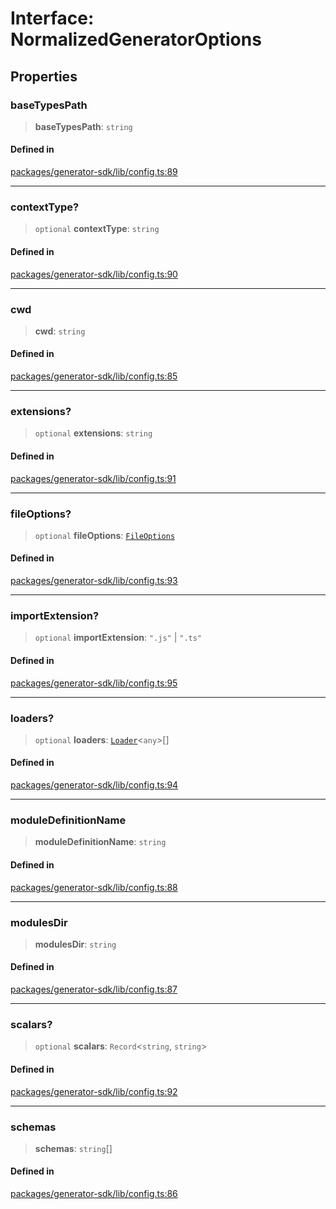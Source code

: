 # Interface: NormalizedGeneratorOptions

## Properties

### baseTypesPath

> **baseTypesPath**: `string`

#### Defined in

[packages/generator-sdk/lib/config.ts:89](https://github.com/andreisergiu98/baeta/blob/e352a1ec749c5b23df693f5f8373ac0b75347349/packages/generator-sdk/lib/config.ts#L89)

***

### contextType?

> `optional` **contextType**: `string`

#### Defined in

[packages/generator-sdk/lib/config.ts:90](https://github.com/andreisergiu98/baeta/blob/e352a1ec749c5b23df693f5f8373ac0b75347349/packages/generator-sdk/lib/config.ts#L90)

***

### cwd

> **cwd**: `string`

#### Defined in

[packages/generator-sdk/lib/config.ts:85](https://github.com/andreisergiu98/baeta/blob/e352a1ec749c5b23df693f5f8373ac0b75347349/packages/generator-sdk/lib/config.ts#L85)

***

### extensions?

> `optional` **extensions**: `string`

#### Defined in

[packages/generator-sdk/lib/config.ts:91](https://github.com/andreisergiu98/baeta/blob/e352a1ec749c5b23df693f5f8373ac0b75347349/packages/generator-sdk/lib/config.ts#L91)

***

### fileOptions?

> `optional` **fileOptions**: [`FileOptions`](FileOptions.md)

#### Defined in

[packages/generator-sdk/lib/config.ts:93](https://github.com/andreisergiu98/baeta/blob/e352a1ec749c5b23df693f5f8373ac0b75347349/packages/generator-sdk/lib/config.ts#L93)

***

### importExtension?

> `optional` **importExtension**: `".js"` \| `".ts"`

#### Defined in

[packages/generator-sdk/lib/config.ts:95](https://github.com/andreisergiu98/baeta/blob/e352a1ec749c5b23df693f5f8373ac0b75347349/packages/generator-sdk/lib/config.ts#L95)

***

### loaders?

> `optional` **loaders**: [`Loader`](Loader.md)\<`any`\>[]

#### Defined in

[packages/generator-sdk/lib/config.ts:94](https://github.com/andreisergiu98/baeta/blob/e352a1ec749c5b23df693f5f8373ac0b75347349/packages/generator-sdk/lib/config.ts#L94)

***

### moduleDefinitionName

> **moduleDefinitionName**: `string`

#### Defined in

[packages/generator-sdk/lib/config.ts:88](https://github.com/andreisergiu98/baeta/blob/e352a1ec749c5b23df693f5f8373ac0b75347349/packages/generator-sdk/lib/config.ts#L88)

***

### modulesDir

> **modulesDir**: `string`

#### Defined in

[packages/generator-sdk/lib/config.ts:87](https://github.com/andreisergiu98/baeta/blob/e352a1ec749c5b23df693f5f8373ac0b75347349/packages/generator-sdk/lib/config.ts#L87)

***

### scalars?

> `optional` **scalars**: `Record`\<`string`, `string`\>

#### Defined in

[packages/generator-sdk/lib/config.ts:92](https://github.com/andreisergiu98/baeta/blob/e352a1ec749c5b23df693f5f8373ac0b75347349/packages/generator-sdk/lib/config.ts#L92)

***

### schemas

> **schemas**: `string`[]

#### Defined in

[packages/generator-sdk/lib/config.ts:86](https://github.com/andreisergiu98/baeta/blob/e352a1ec749c5b23df693f5f8373ac0b75347349/packages/generator-sdk/lib/config.ts#L86)

